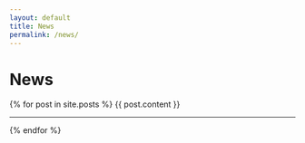 ```yaml
---
layout: default
title: News
permalink: /news/
---
```


<h1 class="news-title">News</h1>

<div class="news-container">
{% for post in site.posts %}  
	{{ post.content }}
	<hr class="post-divider">
{% endfor %}
</div>